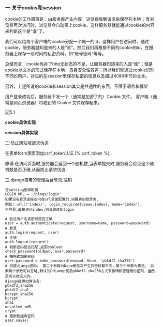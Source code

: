 ### 一.关于cookis和session

cookie的工作原理是：由服务器产生内容，浏览器收到请求后保存在本地；当浏览器再次访问时，浏览器会自动带上cookie，这样服务器就能通过cookie的内容来判断这个是“谁”了。

我们可以给每个客户端的cookie分配一个唯一的id，这样用户在访问时，通过cookie，服务器就知道来的人是“谁”。然后我们再根据不同的cookie的id，在服务器上保存一段时间的私密资料，如“账号密码”等等。

总结而言：cookie弥补了http无状态的不足，让服务器知道来的人是“谁”；但是cookie以文本的形式保存在本地，自身安全性较差；所以我们就通过cookie识别不同的用户，对应的在session里保存私密的信息以及超过4096字节的文本。

另外，上述所说的cookie和session其实是共通性的东西，不限于语言和框架

用户登录成功后，服务器下发一个（通常是加密了的）Cookie 文件。
客户端（通常是网页浏览器）将收到的 Cookie 文件保存起来。

![5.1](C:\Users\13677\Desktop\第三阶段\res\5.1.png)

**cookie具体实现**

**session具体实现**

二:防止跨站域请求伪造

在表单form里面添加csrf_token认证.{% csrf_token %},

原理:在访问页面时,服务器会返回一个随机数,当表单提交时,服务器会验证这个随机数是否正确,从而防止请求伪造.

三.django自带的管理后台登录,注销

```
在setting里面配置
LOGIN_URL = '/blogs/login'
如果没有登录直接访问在url里面配置的,则跳转到登录页.
例如: url(r'index/', login_required(views.index), name='index'),
不登录,直接访问index,则会跳转到login

# 验证用户名或密码是否正确
user = auth.authenticate(request, username=name, password=password)
# 登录
auth.login(request, user)
# 注销
auth.logout(request)
# 判断密码是否匹配,返回boolean
check_password(oldpwd, user.password)
# 按格式加密密码
user.password = make_password(newpwd, None, 'pbkdf2_sha256')
# 创建django密码， 第二个参数为None是每次产生的密码都不同，第三个参数为算法， 后面两个参数可以忽略,默认的Ddjango使用pbkdf2_sha256方式来存储和管理用的密码，当然是可以自定义的。
django提供的算法有:
pbkdf2_sha256
pbkdf2_sha1
bcrypt_sha256
bcrypt
sha1
unsalted_md5
crypt
# 更新数据库密码
user.save()
```


